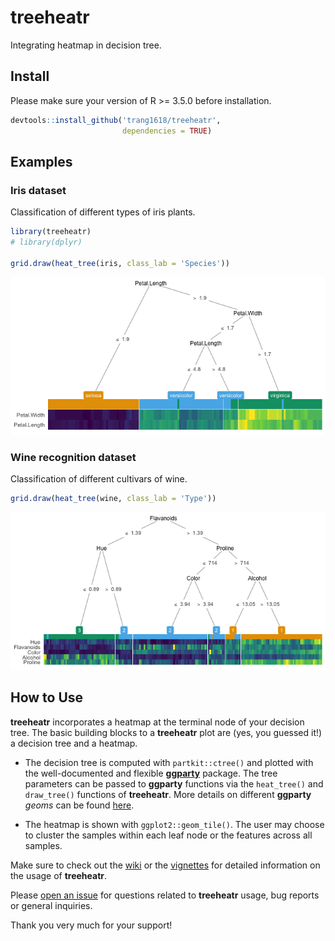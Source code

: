 treeheatr
================

Integrating heatmap in decision tree.

## Install

Please make sure your version of R \>= 3.5.0 before installation.

``` r
devtools::install_github('trang1618/treeheatr',
                         dependencies = TRUE)
```

## Examples

### Iris dataset

Classification of different types of iris plants.

``` r
library(treeheatr)
# library(dplyr)

grid.draw(heat_tree(iris, class_lab = 'Species'))
```

![](README_files/figure-gfm/unnamed-chunk-2-1.png)<!-- -->

### Wine recognition dataset

Classification of different cultivars of wine.

``` r
grid.draw(heat_tree(wine, class_lab = 'Type'))
```

![](README_files/figure-gfm/unnamed-chunk-3-1.png)<!-- -->

## How to Use

**treeheatr** incorporates a heatmap at the terminal node of your
decision tree. The basic building blocks to a **treeheatr** plot are
(yes, you guessed it\!) a decision tree and a heatmap.

  - The decision tree is computed with `partkit::ctree()` and plotted
    with the well-documented and flexible
    [**ggparty**](https://cran.r-project.org/web/packages/ggparty/index.html)
    package. The tree parameters can be passed to **ggparty** functions
    via the `heat_tree()` and `draw_tree()` functions of **treeheatr**.
    More details on different **ggparty** *geoms* can be found
    [here](https://github.com/martin-borkovec/ggparty).

  - The heatmap is shown with `ggplot2::geom_tile()`. The user may
    choose to cluster the samples within each leaf node or the features
    across all samples.

Make sure to check out the
[wiki](https://github.com/trang1618/treeheatr/wiki) or the
[vignettes](https://github.com/trang1618/treeheatr/tree/master/vignettes)
for detailed information on the usage of **treeheatr**.

Please [open an
issue](https://github.com/trang1618/treeheatr/issues/new) for questions
related to **treeheatr** usage, bug reports or general inquiries.

Thank you very much for your support\!
